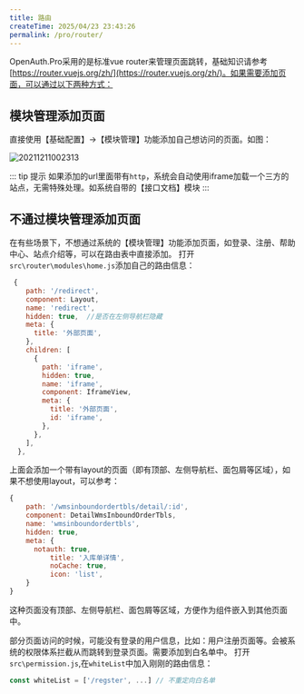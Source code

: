 ```yaml
---
title: 路由
createTime: 2025/04/23 23:43:26
permalink: /pro/router/
---
```


OpenAuth.Pro采用的是标准vue router来管理页面跳转，基础知识请参考[https://router.vuejs.org/zh/](https://router.vuejs.org/zh/)。如果需要添加页面，可以通过以下两种方式：

## 模块管理添加页面

直接使用【基础配置】->【模块管理】功能添加自己想访问的页面。如图：

![20211211002313](http://img.openauth.net.cn/20211211002313.png)

::: tip 提示
如果添加的url里面带有`http`，系统会自动使用iframe加载一个三方的站点，无需特殊处理。如系统自带的【接口文档】模块
:::

## 不通过模块管理添加页面


在有些场景下，不想通过系统的【模块管理】功能添加页面，如登录、注册、帮助中心、站点介绍等，可以在路由表中直接添加。
打开`src\router\modules\home.js`添加自己的路由信息：

```javascript
 {
    path: '/redirect',
    component: Layout,
    name: 'redirect',
    hidden: true,  //是否在左侧导航栏隐藏
    meta: {
      title: '外部页面',
    },
    children: [
      {
        path: 'iframe',
        hidden: true,
        name: 'iframe',
        component: IframeView,
        meta: {
          title: '外部页面',
          id: 'iframe',
        },
      },
    ],
  },

```

上面会添加一个带有layout的页面（即有顶部、左侧导航栏、面包屑等区域），如果不想使用layout，可以参考：

```javascript
{
    path: '/wmsinboundordertbls/detail/:id',
    component: DetailWmsInboundOrderTbls,
    name: 'wmsinboundordertbls',
    hidden: true,
    meta: {
      notauth: true,
          title: '入库单详情',
          noCache: true,
          icon: 'list',
    }
}
```
这种页面没有顶部、左侧导航栏、面包屑等区域，方便作为组件嵌入到其他页面中。

部分页面访问的时候，可能没有登录的用户信息，比如：用户注册页面等。会被系统的权限体系拦截从而跳转到登录页面。需要添加到白名单中。
打开`src\permission.js`,在`whiteList`中加入刚刚的路由信息：

```javascript
const whiteList = ['/regster', ...] // 不重定向白名单

```



